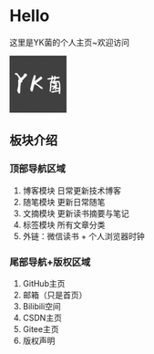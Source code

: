 
# Hello
这里是YK菌的个人主页~欢迎访问

<img src="./.vuepress/public/img/YK菌.jpg" width="100px" >

## 板块介绍
### 顶部导航区域
1. 博客模块 日常更新技术博客
2. 随笔模块 更新日常随笔
3. 文摘模块 更新读书摘要与笔记
4. 标签模块 所有文章分类
5. 外链：微信读书 + 个人浏览器时钟

### 尾部导航+版权区域
1. GitHub主页
2. 邮箱（只是首页）
3. Bilibili空间
4. CSDN主页
5. Gitee主页
6. 版权声明